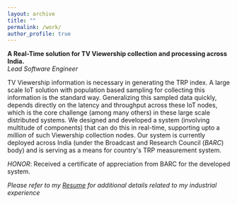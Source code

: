 ```yaml
---
layout: archive
title: ""
permalink: /work/
author_profile: true
---
```


**A Real-Time solution for TV Viewership collection and processing across India.**  
*Lead Software Engineer*  

TV Viewership information is necessary in generating the TRP index. A large scale IoT solution with population based sampling for collecting this information is the standard way. Generalizing this sampled data quickly, depends directly on the latency and throughput across these IoT nodes, which is the core challenge (among many others) in these large scale distributed systems. We designed and developed a system (involving multitude of components) that can do this in real-time, supporting upto a *million* of such Viewership collection nodes.
Our system is currently deployed across India (under the Broadcast and Research Council (*BARC*) body) and is serving as a means for country's TRP measurement system.  

*HONOR*: Received a certificate of appreciation from BARC for the developed system.


*Please refer to my [Resume](/files/resume.pdf) for additional details related to my industrial experience*
